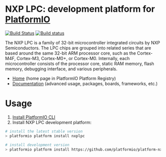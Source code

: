 # NXP LPC: development platform for [PlatformIO](http://platformio.org)
[![Build Status](https://travis-ci.org/platformio/platform-nxplpc.svg?branch=develop)](https://travis-ci.org/platformio/platform-nxplpc)
[![Build status](https://ci.appveyor.com/api/projects/status/gm98eo04per1je25/branch/develop?svg=true)](https://ci.appveyor.com/project/ivankravets/platform-nxplpc/branch/develop)

The NXP LPC is a family of 32-bit microcontroller integrated circuits by NXP Semiconductors. The LPC chips are grouped into related series that are based around the same 32-bit ARM processor core, such as the Cortex-M4F, Cortex-M3, Cortex-M0+, or Cortex-M0. Internally, each microcontroller consists of the processor core, static RAM memory, flash memory, debugging interface, and various peripherals.

* [Home](http://platformio.org/platforms/nxplpc) (home page in PlatformIO Platform Registry)
* [Documentation](http://docs.platformio.org/en/stable/platforms/nxplpc.html) (advanced usage, packages, boards, frameworks, etc.)

# Usage

1. [Install PlatformIO CLI](http://docs.platformio.org/en/stable/installation.html)
2. Install NXP LPC development platform:
```bash
# install the latest stable version
> platformio platform install nxplpc

# install development version
> platformio platform install https://github.com/platformio/platform-nxplpc.git
```
